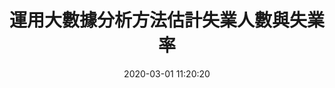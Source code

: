 ---
title: "運用大數據分析方法估計失業人數與失業率"
collection: publications
permalink: /publication/2020-03-journal-paper
venue: '台灣銀行季刊'
paperurl: 'https://www.researchgate.net/publication/343690464_yunyongdashujufenxifangfagujishiyerenshuyushiyelutaiwanyinxingjikandi71juandi1qidi49-70ye'
link: 'https://www.bot.com.tw/Publications/Quarterly/Documents/71_1.pdf'
citation: '李玫郁、孔秀琴、呂英瑞，2020，「運用大數據分析方法估計失業人數與失業率」，台灣銀行季刊，第71卷第1期，第49-70頁。'
date: 2020-03-01 11:20:20
categories:
  - Journal papers
tags:
  - Big data analysis
  - unemployment 
excerpt: '<!-- more -->'
sitemap:
  lastmod: 2022-03-16
  priority: 0.7
  changefreq: 'monthly'
  exclude: 'yes'
---